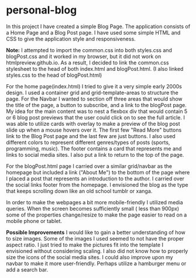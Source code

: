 # personal-blog
In this project I have created a simple Blog Page. The application consists of a Home Page and a Blog Post page. I have used some simple HTML and CSS to give the application style and responsiveness. 

**Note:** I attempted to import the common.css into both styles.css and blogPost.css and it worked in my browser, but it did not work on htmlpreview.github.io. As a result, I decided to link the common.css stylesheet to the head of both index.html and blogPost.html. (I also linked styles.css to the head of blogPost.html)

For the home page(index.html) I tried to give it a very simple early 2000s design. I used a container grid and grid-template-areas to structure the page. For the Navbar I wanted to section off three areas that would show the title of the page, a button to subscribe, and a link to the blogPost page. My idea for the main content was to nest a flexbox div that would contain 5 or 6 blog post previews that the user could click on to see the full article. I was able to utilize cards with overlay to make a preview of the blog post slide up when a mouse hovers over it. The first few "Read More" buttons link to the Blog Post page and the last few are just buttons. I also used different colors to represent different genres/types of posts (sports, programming, music). The footer contains a card that represents me and links to social media sites. I also put a link to return to the top of the page.

For the blogPost.html page I carried over a similar grid/navbar as the homepage but included a link ("About Me") to the bottom of the page where I placed a post that represents an introduction to the author. I carried over the social links footer from the homepage. I envisioned the blog as the type that keeps scrolling down like an old school tumblr or xanga.

In order to make the webpages a bit more mobile-friendly I utilized media queries. When the screen becomes sufficiently small ( less than 900px) some of the properties change/resize to make the page easier to read on a mobile phone or tablet.

**Possible Improvements**
I would like to gain a better understanding of how to size images. Some of the images I used seemed to not have the proper aspect ratio. I just tried to make the pictures fit into the template I envisioned without considering scaling. I also did not know how to properly size the icons of the social media sites. I could also improve upon my navbar to make it more user-friendly. Perhaps utilize a hamburger menu or add a search bar. 






